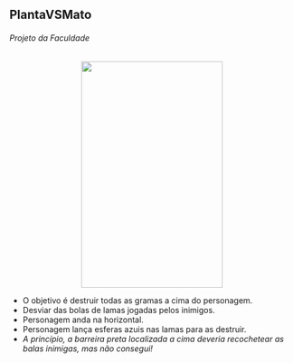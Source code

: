 ## PlantaVSMato
<h6>Projeto da Faculdade</h1>
<center><img src='https://user-images.githubusercontent.com/42920754/81043833-97bfd880-8ea2-11ea-88b3-6c9441a23dbd.jpg' width='250' height='400'></center>

<ul>
  <li>O objetivo é destruir todas as gramas a cima do personagem.</li>
  <li>Desviar das bolas de lamas jogadas pelos inimigos.</li>
  <li>Personagem anda na horizontal.</li>
  <li>Personagem lança esferas azuis nas lamas para as destruir.</li>
  <li><i>A princípio, a barreira preta localizada a cima deveria recochetear as balas inimigas, mas não consegui!</i></li>
</ul>


